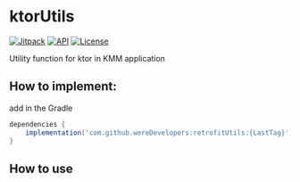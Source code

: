 # ktorUtils

[![Jitpack](https://jitpack.io/v/wereDevelopers/ktorUtils.svg)](https://jitpack.io/#wereDevelopers/ktorUtils)
[![API](https://img.shields.io/badge/API-23%2B-brightgreen.svg?style=flat)](https://android-arsenal.com/api?level=23)
[![License](https://img.shields.io/badge/License-Apache%202.0-blue.svg)](https://github.com/wereDevelopers/ktorUtils/blob/main/LICENSE)

Utility function for ktor in KMM application

## How to implement:

add in the Gradle

```groovy
dependencies {
    implementation('com.github.wereDevelopers:retrofitUtils:{LastTag}')
}
```


## How to use